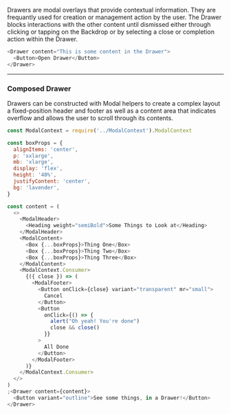 Drawers are modal overlays that provide contextual information. They are frequantly used for creation or management action by the user. The Drawer blocks interactions with the other content until dismissed either through clicking or tapping on the Backdrop or by selecting a close or completion action within the Drawer.

```js
<Drawer content="This is some content in the Drawer">
  <Button>Open Drawer</Button>
</Drawer>
```

---

### Composed Drawer

Drawers can be constructed with Modal helpers to create a complex layout a fixed-position header and footer as well as a content area that indicates overflow and allows the user to scroll through its contents.

```js
const ModalContext = require('../ModalContext').ModalContext

const boxProps = {
  alignItems: 'center',
  p: 'xxlarge',
  mb: 'xlarge',
  display: 'flex',
  height: '40%',
  justifyContent: 'center',
  bg: 'lavender',
}

const content = (
  <>
    <ModalHeader>
      <Heading weight="semiBold">Some Things to Look at</Heading>
    </ModalHeader>
    <ModalContent>
      <Box {...boxProps}>Thing One</Box>
      <Box {...boxProps}>Thing Two</Box>
      <Box {...boxProps}>Thing Three</Box>
    </ModalContent>
    <ModalContext.Consumer>
      {({ close }) => (
        <ModalFooter>
          <Button onClick={close} variant="transparent" mr="small">
            Cancel
          </Button>
          <Button
            onClick={() => {
              alert("Oh yeah! You're done")
              close && close()
            }}
          >
            All Done
          </Button>
        </ModalFooter>
      )}
    </ModalContext.Consumer>
  </>
)
;<Drawer content={content}>
  <Button variant="outline">See some things, in a Drawer!</Button>
</Drawer>
```
